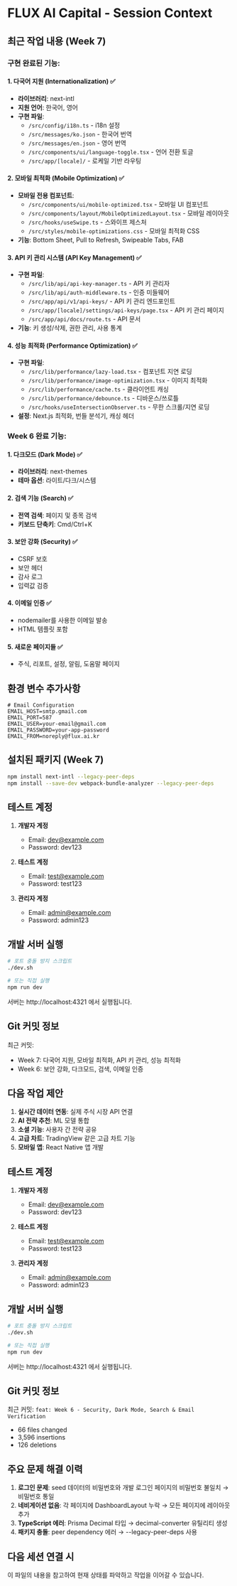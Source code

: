 # FLUX AI Capital - Session Context

## 최근 작업 내용 (Week 7)

### 구현 완료된 기능:

#### 1. 다국어 지원 (Internationalization) ✅
- **라이브러리**: next-intl
- **지원 언어**: 한국어, 영어
- **구현 파일**:
  - `/src/config/i18n.ts` - i18n 설정
  - `/src/messages/ko.json` - 한국어 번역
  - `/src/messages/en.json` - 영어 번역
  - `/src/components/ui/language-toggle.tsx` - 언어 전환 토글
  - `/src/app/[locale]/` - 로케일 기반 라우팅

#### 2. 모바일 최적화 (Mobile Optimization) ✅
- **모바일 전용 컴포넌트**:
  - `/src/components/ui/mobile-optimized.tsx` - 모바일 UI 컴포넌트
  - `/src/components/layout/MobileOptimizedLayout.tsx` - 모바일 레이아웃
  - `/src/hooks/useSwipe.ts` - 스와이프 제스처
  - `/src/styles/mobile-optimizations.css` - 모바일 최적화 CSS
- **기능**: Bottom Sheet, Pull to Refresh, Swipeable Tabs, FAB

#### 3. API 키 관리 시스템 (API Key Management) ✅
- **구현 파일**:
  - `/src/lib/api/api-key-manager.ts` - API 키 관리자
  - `/src/lib/api/auth-middleware.ts` - 인증 미들웨어
  - `/src/app/api/v1/api-keys/` - API 키 관리 엔드포인트
  - `/src/app/[locale]/settings/api-keys/page.tsx` - API 키 관리 페이지
  - `/src/app/api/docs/route.ts` - API 문서
- **기능**: 키 생성/삭제, 권한 관리, 사용 통계

#### 4. 성능 최적화 (Performance Optimization) ✅
- **구현 파일**:
  - `/src/lib/performance/lazy-load.tsx` - 컴포넌트 지연 로딩
  - `/src/lib/performance/image-optimization.tsx` - 이미지 최적화
  - `/src/lib/performance/cache.ts` - 클라이언트 캐싱
  - `/src/lib/performance/debounce.ts` - 디바운스/쓰로틀
  - `/src/hooks/useIntersectionObserver.ts` - 무한 스크롤/지연 로딩
- **설정**: Next.js 최적화, 번들 분석기, 캐싱 헤더

### Week 6 완료 기능:

#### 1. 다크모드 (Dark Mode) ✅
- **라이브러리**: next-themes
- **테마 옵션**: 라이트/다크/시스템

#### 2. 검색 기능 (Search) ✅
- **전역 검색**: 페이지 및 종목 검색
- **키보드 단축키**: Cmd/Ctrl+K

#### 3. 보안 강화 (Security) ✅
- CSRF 보호
- 보안 헤더
- 감사 로그
- 입력값 검증

#### 4. 이메일 인증 ✅
- nodemailer를 사용한 이메일 발송
- HTML 템플릿 포함

#### 5. 새로운 페이지들 ✅
- 주식, 리포트, 설정, 알림, 도움말 페이지

## 환경 변수 추가사항

```env
# Email Configuration
EMAIL_HOST=smtp.gmail.com
EMAIL_PORT=587
EMAIL_USER=your-email@gmail.com
EMAIL_PASSWORD=your-app-password
EMAIL_FROM=noreply@flux.ai.kr
```

## 설치된 패키지 (Week 7)

```bash
npm install next-intl --legacy-peer-deps
npm install --save-dev webpack-bundle-analyzer --legacy-peer-deps
```

## 테스트 계정

1. **개발자 계정**
   - Email: dev@example.com
   - Password: dev123

2. **테스트 계정**
   - Email: test@example.com
   - Password: test123

3. **관리자 계정**
   - Email: admin@example.com
   - Password: admin123

## 개발 서버 실행

```bash
# 포트 충돌 방지 스크립트
./dev.sh

# 또는 직접 실행
npm run dev
```

서버는 http://localhost:4321 에서 실행됩니다.

## Git 커밋 정보

최근 커밋:
- Week 7: 다국어 지원, 모바일 최적화, API 키 관리, 성능 최적화
- Week 6: 보안 강화, 다크모드, 검색, 이메일 인증

## 다음 작업 제안

1. **실시간 데이터 연동**: 실제 주식 시장 API 연결
2. **AI 전략 추천**: ML 모델 통합
3. **소셜 기능**: 사용자 간 전략 공유
4. **고급 차트**: TradingView 같은 고급 차트 기능
5. **모바일 앱**: React Native 앱 개발

## 테스트 계정

1. **개발자 계정**
   - Email: dev@example.com
   - Password: dev123

2. **테스트 계정**
   - Email: test@example.com
   - Password: test123

3. **관리자 계정**
   - Email: admin@example.com
   - Password: admin123

## 개발 서버 실행

```bash
# 포트 충돌 방지 스크립트
./dev.sh

# 또는 직접 실행
npm run dev
```

서버는 http://localhost:4321 에서 실행됩니다.

## Git 커밋 정보

최근 커밋: `feat: Week 6 - Security, Dark Mode, Search & Email Verification`
- 66 files changed
- 3,596 insertions
- 126 deletions

## 주요 문제 해결 이력

1. **로그인 문제**: seed 데이터의 비밀번호와 개발 로그인 페이지의 비밀번호 불일치 → 비밀번호 통일
2. **네비게이션 없음**: 각 페이지에 DashboardLayout 누락 → 모든 페이지에 레이아웃 추가
3. **TypeScript 에러**: Prisma Decimal 타입 → decimal-converter 유틸리티 생성
4. **패키지 충돌**: peer dependency 에러 → --legacy-peer-deps 사용

## 다음 세션 연결 시

이 파일의 내용을 참고하여 현재 상태를 파악하고 작업을 이어갈 수 있습니다.